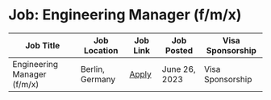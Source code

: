 # Job: Engineering Manager (f/m/x)

| Job Title | Job Location | Job Link | Job Posted | Visa Sponsorship |
| --- | --- | --- | --- | --- |
| Engineering Manager (f/m/x) | Berlin, Germany | [Apply](https://apply.workable.com/gigs/j/F7374F1DE2/) | June 26, 2023 | Visa Sponsorship |
